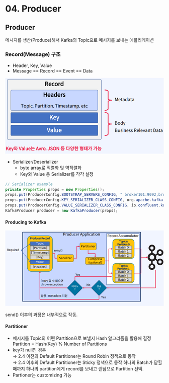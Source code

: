 # 04. Producer

## Producer

메시지를 생산(Produce)해서 Kafka의 Topic으로 메시지를 보내는 애플리케이션

### Record(Message) 구조

* Header, Key, Value
* Message == Record == Event == Data

![](<../../../../.gitbook/assets/image (32) (1) (1) (1).png>)

* Serializer/Deserializer
  * byte array로 직렬화 및 역직렬화
  * Key와 Value 용 Serializer를 각각 설정

```java
// Serializer example
private Properties props = new Properties();
props.put(ProducerConfig.BOOTSTRAP_SERVERS_CONFIG, " broker101:9092,broker102:9092 "); 
props.put(ProducerConfig.KEY_SERIALIZER_CLASS_CONFIG, org.apache.kafka.common.serialization.StringSerializer.class); 
props.put(ProducerConfig.VALUE_SERIALIZER_CLASS_CONFIG, io.confluent.kafka.serializers.KafkaAvroSerializer.class);
KafkaProducer producer = new KafkaProducer(props);
```

#### Producing to Kafka

![](<../../../../.gitbook/assets/image (21) (1) (1) (1) (1).png>)

send() 이후의 과정은 내부적으로 작동.

#### Partitioner

* 메시지를 Topic의 어떤 Partition으로 보낼지 Hash 알고리즘을 활용해 결정\
  Partition = Hash(Key) % Number of Partitions
* key가 null인 경우 \
  → 2.4 이전의 Default Partitioner는 Round Robin 정책으로 동작 \
  → 2.4 이후의 Default Partitioner는 Sticky 정책으로 동작 하나의 Batch가 닫힐 때까지 하나의 partition에게 record를 보내고 랜덤으로 Partition 선택.
* Partioner는 customizing 가능
